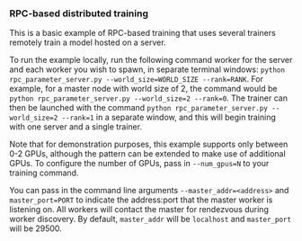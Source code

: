 ### RPC-based distributed training

This is a basic example of RPC-based training that uses several trainers remotely train a model hosted on a server.

To run the example locally, run the following command worker for the server and each worker you wish to spawn, in separate terminal windows:
`python rpc_parameter_server.py --world_size=WORLD_SIZE --rank=RANK`. For example, for a master node with world size of 2, the command would be `python rpc_parameter_server.py --world_size=2 --rank=0`. The trainer can then be launched with the command `python rpc_parameter_server.py --world_size=2 --rank=1` in a separate window, and this will begin training with one server and a single trainer.

Note that for demonstration purposes, this example supports only between 0-2 GPUs, although the pattern can be extended to make use of additional GPUs. To configure the number of GPUs, pass in `--num_gpus=N` to your training command.

You can pass in the command line arguments `--master_addr=<address>` and `master_port=PORT` to indicate the address:port that the master worker is listening on. All workers will contact the master for rendezvous during worker discovery. By default, `master_addr` will be `localhost` and `master_port` will be 29500.
